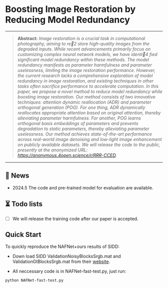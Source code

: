 # Boosting Image Restoration by Reducing Model Redundancy

<hr />

>**Abstract:** *Image restoration is a crucial task in computational photography, aiming to re2 store high-quality images from the degraded inputs. While recent advancements primarily focus on customizing complex neural network models, we have identi4 fied significant model redundancy within these methods. The model redundancy manifests as parameter harmfulness and parameter uselessness, limiting the image restoration performance. However, the current research lacks a comprehensive exploration of model redundancy in image restoration, and existing techniques in other tasks often sacrifice performance to accelerate computation. In this paper, we propose a novel method to reduce model redundancy while boosting image restoration. Our method consists of two innovative techniques: attention dynamic reallocation (ADR) and parameter orthogonal generation (POG). For one thing, ADR dynamically reallocates appropriate attention based on original attention, thereby alleviating parameter harmfulness. For another, POG learns orthogonal basis embeddings of parameters and prevents degradation to static parameters, thereby alleviating parameter uselessness. Our method achieves state-of-the-art performance across real-world image denoising and low-light image enhancement on publicly available datasets. We will release the code to the public, presently at the anonymized URL: https://anonymous.4open.science/r/RRR-CCED.*
<hr />

## 🚀 News

- 2024.5 The code and pre-trained model for evaluation are available.


## ⏳ Todo lists

- [ ] We will release the training code after our paper is accepted.


## Quick Start

To quickly reproduce the NAFNet+ours results of SIDD:

- Down load SIDD ValidationNoisyBlocksSrgb.mat and ValidationGtBlocksSrgb.mat from their [website](https://abdokamel.github.io/sidd/).

- All neccessary code is in NAFNet-fast-test.py, just run:
```
python NAFNet-fast-test.py
```

